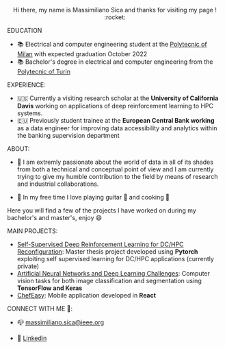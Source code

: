  <p align = 'center' > Hi there,  my name is Massimiliano Sica and thanks for visiting my page ! :rocket: </p>
 

EDUCATION
- :books: Electrical and computer engineering student at the [Polytecnic of Milan](https://www.polimi.it/en/) with expected graduation October 2022  
- :books: Bachelor's degree in electrical and computer engineering from the [Polytecnic of Turin](https://www.polito.it/index.php?lang=en)

EXPERIENCE:
- 🇺🇸 Currently a visiting research scholar at the **University of California Davis** working on applications of deep reinforcement learning to HPC systems.
- 🇪🇺 Previously student trainee at the **European Central Bank working** as a data engineer for improving data accessibility and analytics within the banking supervision department

ABOUT:
- 💬 I am extremly passionate about the world of data in all of its shades from both a technical and conceptual point of view and I am currently trying to give my humble contribution to the field by means of research and industrial collaborations. 

- 💬 In my free time I love playing guitar :guitar: and cooking :spaghetti:

Here you will find a few of the projects I have worked on during my bachelor's and master's, enjoy :smile:

MAIN PROJECTS:

- [Self-Supervised Deep Reinforcement Learning for DC/HPC Reconfiguration](): Master thesis project developed using **Pytorch** exploiting self supervised learning for DC/HPC applications (currently private)
- [Artificial Neural Networks and Deep Learning Challenges](https://github.com/MasSica/Artificial-Neural-Networks-And-Deep-Learning): Computer vision tasks for both image classification and segmentation using **TensorFlow and Keras**
- [ChefEasy](https://github.com/MasSica/ChefEasyMobileApp): Mobile application developed in **React** 




CONNECT WITH ME 🤝: 

- 📪 massimiliano.sica@ieee.org

- :office: [Linkedin](https://www.linkedin.com/in/massimiliano-sica/)
 




<!--
**MasSica/MasSica** is a ✨ _special_ ✨ repository because its `README.md` (this file) appears on your GitHub profile.

Here are some ideas to get you started:

- 🔭 I’m currently working on ...
- 🌱 I’m currently learning ...
- 👯 I’m looking to collaborate on ...
- 🤔 I’m looking for help with ...
- 💬 Ask me about ...
- 📫 How to reach me: ...
- 😄 Pronouns: ...
- ⚡ Fun fact: ...
-->
